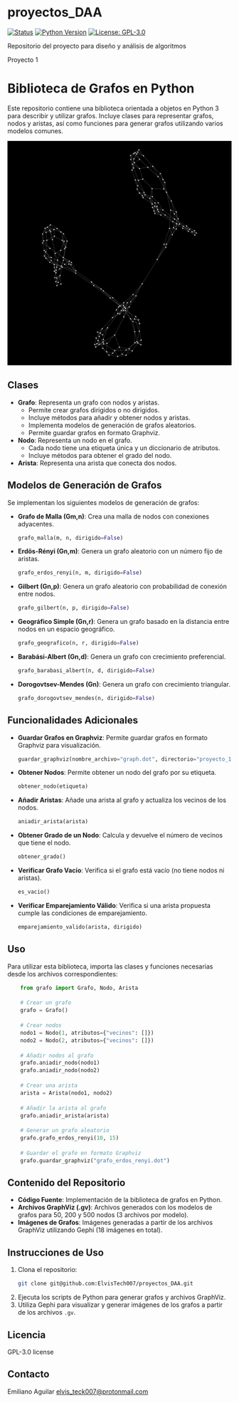 # proyectos_DAA
[![Status](https://img.shields.io/badge/status-In%20Development-yellow.svg)]()
[![Python Version](https://img.shields.io/badge/python-3.12+-blue.svg)](https://www.python.org/downloads/)
[![License: GPL-3.0](https://img.shields.io/badge/License-GPL--3.0-blue.svg)](https://www.gnu.org/licenses/gpl-3.0)

Repositorio del proyecto para diseño y análisis de algoritmos

Proyecto 1
# Biblioteca de Grafos en Python

Este repositorio contiene una biblioteca orientada a objetos en Python 3 para describir y utilizar grafos. Incluye clases para representar grafos, nodos y aristas, así como funciones para generar grafos utilizando varios modelos comunes.

![Grafo Aleatorio Barabasi 200 nodos](proyecto_1/imagenes_grafos/grafo_barabasi_200_nodos.png)

## Clases

* **Grafo**: Representa un grafo con nodos y aristas.
    * Permite crear grafos dirigidos o no dirigidos.
    * Incluye métodos para añadir y obtener nodos y aristas.
    * Implementa modelos de generación de grafos aleatorios.
    * Permite guardar grafos en formato Graphviz.
* **Nodo**: Representa un nodo en el grafo.
    * Cada nodo tiene una etiqueta única y un diccionario de atributos.
    * Incluye métodos para obtener el grado del nodo.
* **Arista**: Representa una arista que conecta dos nodos.

## Modelos de Generación de Grafos

Se implementan los siguientes modelos de generación de grafos:

* **Grafo de Malla (Gm,n)**: Crea una malla de nodos con conexiones adyacentes.
    ```python
    grafo_malla(m, n, dirigido=False)
    ```
* **Erdös-Rényi (Gn,m)**: Genera un grafo aleatorio con un número fijo de aristas.
    ```python
    grafo_erdos_renyi(n, m, dirigido=False)
    ```
* **Gilbert (Gn,p)**: Genera un grafo aleatorio con probabilidad de conexión entre nodos.
    ```python
    grafo_gilbert(n, p, dirigido=False)
    ```
* **Geográfico Simple (Gn,r)**: Genera un grafo basado en la distancia entre nodos en un espacio geográfico.
    ```python
    grafo_geografico(n, r, dirigido=False)
    ```
* **Barabási-Albert (Gn,d)**: Genera un grafo con crecimiento preferencial.
    ```python
    grafo_barabasi_albert(n, d, dirigido=False)
    ```
* **Dorogovtsev-Mendes (Gn)**: Genera un grafo con crecimiento triangular.
    ```python
    grafo_dorogovtsev_mendes(n, dirigido=False)
    ```

## Funcionalidades Adicionales

* **Guardar Grafos en Graphviz**: Permite guardar grafos en formato Graphviz para visualización.
    ```python
    guardar_graphviz(nombre_archivo="graph.dot", directorio="proyecto_1/archivos_graphviz")
    ```
* **Obtener Nodos**: Permite obtener un nodo del grafo por su etiqueta.
    ```python
    obtener_nodo(etiqueta)
    ```
* **Añadir Aristas**: Añade una arista al grafo y actualiza los vecinos de los nodos.
    ```python
    aniadir_arista(arista)
    ```
* **Obtener Grado de un Nodo**: Calcula y devuelve el número de vecinos que tiene el nodo.
    ```python
    obtener_grado()
    ```
* **Verificar Grafo Vacío**: Verifica si el grafo está vacío (no tiene nodos ni aristas).
    ```python
    es_vacio()
    ```
* **Verificar Emparejamiento Válido**: Verifica si una arista propuesta cumple las condiciones de emparejamiento.
    ```python
    emparejamiento_valido(arista, dirigido)
    ```

## Uso

Para utilizar esta biblioteca, importa las clases y funciones necesarias desde los archivos correspondientes:

```python
    from grafo import Grafo, Nodo, Arista

    # Crear un grafo
    grafo = Grafo()

    # Crear nodos
    nodo1 = Nodo(1, atributos={"vecinos": []})
    nodo2 = Nodo(2, atributos={"vecinos": []})

    # Añadir nodos al grafo
    grafo.aniadir_nodo(nodo1)
    grafo.aniadir_nodo(nodo2)

    # Crear una arista
    arista = Arista(nodo1, nodo2)

    # Añadir la arista al grafo
    grafo.aniadir_arista(arista)

    # Generar un grafo aleatorio
    grafo.grafo_erdos_renyi(10, 15)

    # Guardar el grafo en formato Graphviz
    grafo.guardar_graphviz("grafo_erdos_renyi.dot")
```

## Contenido del Repositorio

* **Código Fuente**: Implementación de la biblioteca de grafos en Python.
* **Archivos GraphViz (.gv)**: Archivos generados con los modelos de grafos para 50, 200 y 500 nodos (3 archivos por modelo).
* **Imágenes de Grafos**: Imágenes generadas a partir de los archivos GraphViz utilizando Gephi (18 imágenes en total).

## Instrucciones de Uso

1.  Clona el repositorio:
    ```bash
    git clone git@github.com:ElvisTech007/proyectos_DAA.git
    ```
2.  Ejecuta los scripts de Python para generar grafos y archivos GraphViz.
3.  Utiliza Gephi para visualizar y generar imágenes de los grafos a partir de los archivos `.gv`.

## Licencia

GPL-3.0 license

## Contacto

Emiliano Aguilar
elvis_teck007@protonmail.com